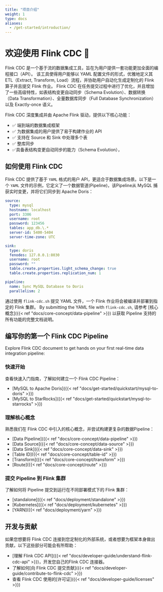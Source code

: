 ```yaml
---
title: "项目介绍"
weight: 1
type: docs
aliases:
  - /get-started/introduction/
---
```

<!--
Licensed to the Apache Software Foundation (ASF) under one
or more contributor license agreements.  See the NOTICE file
distributed with this work for additional information
regarding copyright ownership.  The ASF licenses this file
to you under the Apache License, Version 2.0 (the
"License"); you may not use this file except in compliance
with the License.  You may obtain a copy of the License at

  http://www.apache.org/licenses/LICENSE-2.0

Unless required by applicable law or agreed to in writing,
software distributed under the License is distributed on an
"AS IS" BASIS, WITHOUT WARRANTIES OR CONDITIONS OF ANY
KIND, either express or implied.  See the License for the
specific language governing permissions and limitations
under the License.
-->

# 欢迎使用 Flink CDC 🎉

Flink CDC 是一个基于流的数据集成工具，旨在为用户提供一套功能更加全面的编程接口（API）。
该工具使得用户能够以 YAML 配置文件的形式，优雅地定义其 ETL（Extract, Transform, Load）流程，并协助用户自动化生成定制化的 Flink 算子并且提交 Flink 作业。
Flink CDC 在任务提交过程中进行了优化，并且增加了一些高级特性，如表结构变更自动同步（Schema Evolution）、数据转换（Data Transformation）、全量数据库同步（Full Database Synchronization）以及 Exactly-once 语义。

Flink CDC 深度集成并由 Apache Flink 驱动，提供以下核心功能：
* ✅ 端到端的数据集成框架
* ✅ 为数据集成的用户提供了易于构建作业的 API
* ✅ 支持在 Source 和 Sink 中处理多个表
* ✅ 整库同步
* ✅具备表结构变更自动同步的能力（Schema Evolution），

## 如何使用 Flink CDC

Flink CDC 提供了基于 `YAML` 格式的用户 API，更适合于数据集成场景。以下是一个 `YAML` 文件的示例，它定义了一个数据管道(Pipeline)，该Pipeline从 MySQL 捕获实时变更，并将它们同步到 Apache Doris：


```yaml
source:
  type: mysql
  hostname: localhost
  port: 3306
  username: root
  password: 123456
  tables: app_db.\.*
  server-id: 5400-5404
  server-time-zone: UTC

sink:
  type: doris
  fenodes: 127.0.0.1:8030
  username: root
  password: ""
  table.create.properties.light_schema_change: true
  table.create.properties.replication_num: 1

pipeline:
  name: Sync MySQL Database to Doris
  parallelism: 2
```

通过使用 `flink-cdc.sh` 提交 YAML 文件，一个 Flink 作业将会被编译并部署到指定的 Flink 集群。
By submitting the YAML file with `flink-cdc.sh`, 请参考 [核心概念]({{<
ref "docs/core-concept/data-pipeline" >}}) 以获取 Pipeline 支持的所有功能的完整文档说明。

## 编写你的第一个 Flink CDC Pipeline

Explore Flink CDC document to get hands on your first real-time data integration
pipeline:

### 快速开始

查看快速入门指南，了解如何建立一个 Flink CDC Pipeline：

- [MySQL to Apache Doris]({{< ref "docs/get-started/quickstart/mysql-to-doris" >}})
- [MySQL to StarRocks]({{< ref "docs/get-started/quickstart/mysql-to-starrocks" >}})

### 理解核心概念

熟悉我们在 Flink CDC 中引入的核心概念，并尝试构建更复杂的数据Pipeline：

- [Data Pipeline]({{< ref "docs/core-concept/data-pipeline" >}})
- [Data Source]({{< ref "docs/core-concept/data-source" >}})
- [Data Sink]({{< ref "docs/core-concept/data-sink" >}})
- [Table ID]({{< ref "docs/core-concept/table-id" >}})
- [Transform]({{< ref "docs/core-concept/transform" >}})
- [Route]({{< ref "docs/core-concept/route" >}})

### 提交 Pipeline 到 Flink 集群

了解如何将 Pipeline 提交到运行在不同部署模式下的 Flink 集群：

- [standalone]({{< ref "docs/deployment/standalone" >}})
- [Kubernetes]({{< ref "docs/deployment/kubernetes" >}})
- [YARN]({{< ref "docs/deployment/yarn" >}})

## 开发与贡献

如果您想要将 Flink CDC 连接到您定制化的外部系统，或者想要为框架本身做出贡献，以下这些部分可能会有所帮助：

- [理解 Flink CDC API]({{< ref "docs/developer-guide/understand-flink-cdc-api" >}})，开发您自己的Flink CDC 连接器。
- 了解如何[向 Flink CDC 提交贡献]({{< ref "docs/developer-guide/contribute-to-flink-cdc" >}})
- 查看 Flink CDC 使用的[许可证]({{< ref "docs/developer-guide/licenses" >}})

